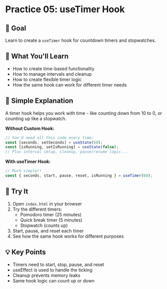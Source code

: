 # Practice 05: useTimer Hook

## 🎯 Goal
Learn to create a `useTimer` hook for countdown timers and stopwatches.

## 🤔 What You'll Learn
- How to create time-based functionality
- How to manage intervals and cleanup
- How to create flexible timer logic
- How the same hook can work for different timer needs

## 📖 Simple Explanation

A timer hook helps you work with time - like counting down from 10 to 0, or counting up like a stopwatch.

**Without Custom Hook:**
```javascript
// You'd need all this code every time:
const [seconds, setSeconds] = useState(60);
const [isRunning, setIsRunning] = useState(false);
// Plus interval setup, cleanup, pause/resume logic...
```

**With useTimer Hook:**
```javascript
// Much simpler!
const { seconds, start, pause, reset, isRunning } = useTimer(60);
```

## 🚀 Try It
1. Open `index.html` in your browser
2. Try the different timers:
   - Pomodoro timer (25 minutes)
   - Quick break timer (5 minutes)
   - Stopwatch (counts up)
3. Start, pause, and reset each timer
4. See how the same hook works for different purposes

## 💡 Key Points
- Timers need to start, stop, pause, and reset
- useEffect is used to handle the ticking
- Cleanup prevents memory leaks
- Same hook logic can count up or down